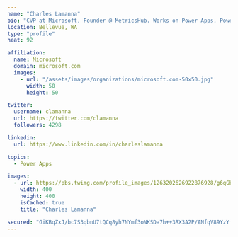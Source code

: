 ```yaml
---
name: "Charles Lamanna"
bio: "CVP at Microsoft, Founder @ MetricsHub. Works on Power Apps, Power Automate, Power Virtual Agent, Common Data Service and Dynamics 365."
location: Bellevue, WA
type: "profile"
heat: 92

affiliation:
  name: Microsoft
  domain: microsoft.com
  images:
    - url: "/assets/images/organizations/microsoft.com-50x50.jpg"
      width: 50
      height: 50

twitter:
  username: clamanna
  url: https://twitter.com/clamanna
  followers: 4298

linkedin:
  url: https://www.linkedin.com/in/charleslamanna

topics:
  - Power Apps

images:
  - url: https://pbs.twimg.com/profile_images/1263202626922876928/g6qGbHZ-_400x400.jpg
    width: 400
    height: 400
    isCached: true
    title: "Charles Lamanna"

secured: "GiKBqZxJ/bc7S3qbnU7tQCq8yh7NYmf3oNKSDa7h++3RX3A2P/ANfqV89YzYf9OfFOZONp5zscmEcrXax4zfTDtbvEaHuYYSNmKDx7S9iVkZq3IimrKERoPgZvSr2ojkLEpALVapPvGRIySeZA2oVQJcoTkBAqRm6hnN0niW+DI4Gi6fxw8LbZlu9sm9isf2CRQBxbiSyVQ5SLA7Ud1g7TqVC/E/iuggh6PnQhipOXvjUOmwA3YYQuIXlLmTcyOzVkIX0KR2snHW/QC7bpL9wJQCxUXBIVb7f5ZaoTOSU6SRFaa/jE14xNsHWZGwTWKW+H7oglr5nAY1HiECuAyNd7WN2FhLHqztrDfQGuCwmajx+DY7C9c5G+DGyvTg6r0sPbvzX6j2jg+PUWkn6eoo5EiUYnxji7QsS096jtl2WQE=;GG6yqFNzIkakpd0EX1GF0Q=="
---
```


